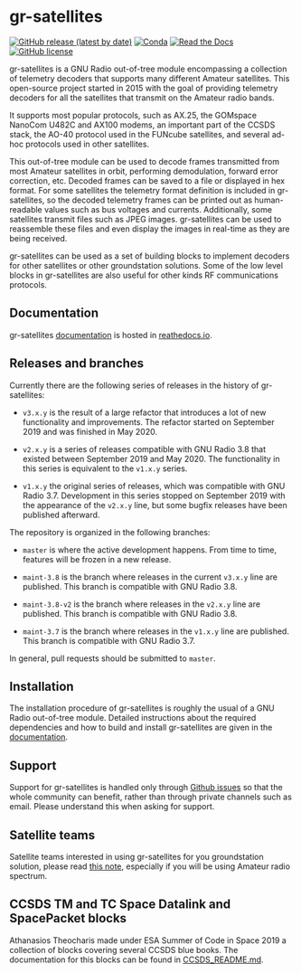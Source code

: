 # gr-satellites

[![GitHub release (latest by date)](https://img.shields.io/github/v/release/daniestevez/gr-satellites)](https://github.com/daniestevez/gr-satellites/releases/latest)
[![Conda](https://img.shields.io/conda/v/conda-forge/gnuradio-satellites)](https://anaconda.org/conda-forge/gnuradio-satellites)
[![Read the Docs](https://img.shields.io/readthedocs/gr-satellites)](https://gr-satellites.readthedocs.io/)
[![GitHub license](https://img.shields.io/github/license/daniestevez/gr-satellites)](https://github.com/daniestevez/gr-satellites/blob/master/LICENSE)

gr-satellites is a GNU Radio out-of-tree module encompassing a collection of
telemetry decoders that supports many different Amateur satellites. This
open-source project started in 2015 with the goal of providing telemetry
decoders for all the satellites that transmit on the Amateur radio bands.

It supports most popular protocols, such as AX.25, the GOMspace NanoCom U482C
and AX100 modems, an important part of the CCSDS stack, the AO-40 protocol used
in the FUNcube satellites, and several ad-hoc protocols used in other
satellites.

This out-of-tree module can be used to decode frames transmitted from most
Amateur satellites in orbit, performing demodulation, forward error correction,
etc. Decoded frames can be saved to a file or displayed in hex format. For some
satellites the telemetry format definition is included in gr-satellites, so the
decoded telemetry frames can be printed out as human-readable values such as bus
voltages and currents. Additionally, some satellites transmit files such as JPEG
images. gr-satellites can be used to reassemble these files and even display the
images in real-time as they are being received.

gr-satellites can be used as a set of building blocks to implement decoders for
other satellites or other groundstation solutions. Some of the low level blocks
in gr-satellites are also useful for other kinds RF communications protocols.

## Documentation

gr-satellites [documentation](https://gr-satellites.readthedocs.io/) is hosted in
[reathedocs.io](https://readthedocs.io/).

## Releases and branches

Currently there are the following series of releases in the history of
gr-satellites:

* `v3.x.y` is the result of a large refactor that introduces a lot of
  new functionality and improvements. The refactor started on September
  2019 and was finished in May 2020.

* `v2.x.y` is a series of releases compatible with GNU Radio 3.8 that existed
  between September 2019 and May 2020. The functionality in this series is
  equivalent to the `v1.x.y` series.

* `v1.x.y` the original series of releases, which was compatible with GNU Radio
  3.7. Development in this series stopped on September 2019 with the appearance
  of the `v2.x.y` line, but some bugfix releases have been published afterward.

The repository is organized in the following branches:

* `master` is where the active development happens. From time to time, features
  will be frozen in a new release.

* `maint-3.8` is the branch where releases in the current `v3.x.y` line are
  published. This branch is compatible with GNU Radio 3.8.

* `maint-3.8-v2` is the branch where releases in the `v2.x.y` line are
  published. This branch is compatible with GNU Radio 3.8.

* `maint-3.7` is the branch where releases in the `v1.x.y` line are
  published. This branch is compatible with GNU Radio 3.7.

In general, pull requests should be submitted to `master`.

## Installation

The installation procedure of gr-satellites is roughly the usual of a GNU Radio
out-of-tree module. Detailed instructions about the required dependencies and
how to build and install gr-satellites are given in the
[documentation](https://gr-satellites.readthedocs.io/).

## Support

Support for gr-satellites is handled only through
[Github issues](https://github.com/daniestevez/gr-satellites/issues)
so that the whole community can benefit, rather than through private
channels such as email. Please understand this when asking for support.

## Satellite teams

Satellite teams interested in using gr-satellites for you groundstation
solution, please read
[this note](https://github.com/daniestevez/gr-satellites/blob/master/satellite_teams.md),
especially if you will be using Amateur radio spectrum.

## CCSDS TM and TC Space Datalink and SpacePacket blocks

Athanasios Theocharis made under ESA Summer of Code in Space 2019 a collection
of blocks covering several CCSDS blue books. The documentation for this blocks
can be found in
[CCSDS_README.md](https://github.com/daniestevez/gr-satellites/blob/master/CCSDS_README.md).
